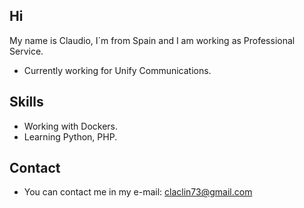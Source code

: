 ## Hi
My name is Claudio, I´m from Spain and I am working as Professional Service.

* Currently working for Unify Communications.

## Skills
* Working with Dockers.
* Learning Python, PHP.

## Contact
* You can contact me in my e-mail: claclin73@gmail.com

